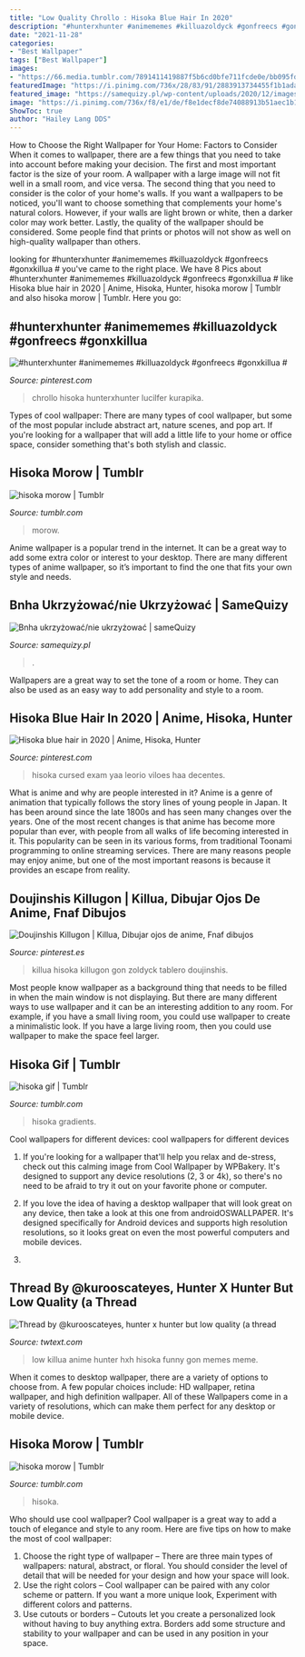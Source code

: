```yaml
---
title: "Low Quality Chrollo : Hisoka Blue Hair In 2020"
description: "#hunterxhunter #animememes #killuazoldyck #gonfreecs #gonxkillua #"
date: "2021-11-28"
categories:
- "Best Wallpaper"
tags: ["Best Wallpaper"]
images:
- "https://66.media.tumblr.com/7891411419887f5b6cd0bfe711fcde0e/bb095fd9422d0d77-16/s500x750/053f7aa52a375b0ceb5516293d404611dd45f643.png"
featuredImage: "https://i.pinimg.com/736x/28/83/91/2883913734455f1b1adabde8c5556a7d.jpg"
featured_image: "https://samequizy.pl/wp-content/uploads/2020/12/images_ea8a57d6c273.jpg"
image: "https://i.pinimg.com/736x/f8/e1/de/f8e1decf8de74088913b51aec1b14ccf.jpg"
ShowToc: true
author: "Hailey Lang DDS"
---
```



How to Choose the Right Wallpaper for Your Home: Factors to Consider
When it comes to wallpaper, there are a few things that you need to take into account before making your decision. The first and most important factor is the size of your room. A wallpaper with a large image will not fit well in a small room, and vice versa. 
The second thing that you need to consider is the color of your home's walls. If you want a wallpapers to be noticed, you'll want to choose something that complements your home's natural colors. However, if your walls are light brown or white, then a darker color may work better. 
Lastly, the quality of the wallpaper should be considered. Some people find that prints or photos will not show as well on high-quality wallpaper than others.

	

		
looking for #hunterxhunter #animememes #killuazoldyck #gonfreecs #gonxkillua # you've came to the right place. We have 8 Pics about #hunterxhunter #animememes #killuazoldyck #gonfreecs #gonxkillua # like Hisoka blue hair in 2020 | Anime, Hisoka, Hunter, hisoka morow | Tumblr and also hisoka morow | Tumblr. Here you go:
		
    
## #hunterxhunter #animememes #killuazoldyck #gonfreecs #gonxkillua #

<img loading=lazy src="https://i.pinimg.com/736x/28/83/91/2883913734455f1b1adabde8c5556a7d.jpg" onerror="this.onerror=null;this.src='https://tse2.mm.bing.net/th?id=OIP.jhdQyXFNRTNcT8xGERlJ7AHaJQ&amp;pid=15.1';" alt="#hunterxhunter #animememes #killuazoldyck #gonfreecs #gonxkillua #">

_Source: pinterest.com_

>chrollo hisoka hunterxhunter lucilfer kurapika. 

	

Types of cool wallpaper:
There are many types of cool wallpaper, but some of the most popular include abstract art, nature scenes, and pop art. If you're looking for a wallpaper that will add a little life to your home or office space, consider something that's both stylish and classic.

    
## Hisoka Morow | Tumblr

<img loading=lazy src="https://64.media.tumblr.com/e51c3f910a094e6f9d0c8a0e7214f513/0f05d0e98b204379-4f/s500x750/edb84eaef7ae20eec64b9491900d5d8daf8cd8c1.jpg" onerror="this.onerror=null;this.src='https://tse1.mm.bing.net/th?id=OIP.PYhqbLTSAHIdtXD_c8tU5QHaD5&amp;pid=15.1';" alt="hisoka morow | Tumblr">

_Source: tumblr.com_

>morow. 

	

Anime wallpaper is a popular trend in the internet. It can be a great way to add some extra color or interest to your desktop. There are many different types of anime wallpaper, so it’s important to find the one that fits your own style and needs.

    
## Bnha Ukrzyżować/nie Ukrzyżować | SameQuizy

<img loading=lazy src="https://samequizy.pl/wp-content/uploads/2020/12/images_ea8a57d6c273.jpg" onerror="this.onerror=null;this.src='https://tse4.mm.bing.net/th?id=OIP.kidUnsrxOfZmNItiVtIaWAHaEK&amp;pid=15.1';" alt="Bnha ukrzyżować/nie ukrzyżować | sameQuizy">

_Source: samequizy.pl_

>. 

	

Wallpapers are a great way to set the tone of a room or home. They can also be used as an easy way to add personality and style to a room.

    
## Hisoka Blue Hair In 2020 | Anime, Hisoka, Hunter

<img loading=lazy src="https://i.pinimg.com/736x/f8/e1/de/f8e1decf8de74088913b51aec1b14ccf.jpg" onerror="this.onerror=null;this.src='https://tse4.mm.bing.net/th?id=OIP.s_D38gFb-9KMAUdaQDrWcQHaFj&amp;pid=15.1';" alt="Hisoka blue hair in 2020 | Anime, Hisoka, Hunter">

_Source: pinterest.com_

>hisoka cursed exam yaa leorio viloes haa decentes. 

	

What is anime and why are people interested in it?
Anime is a genre of animation that typically follows the story lines of young people in Japan. It has been around since the late 1800s and has seen many changes over the years. One of the most recent changes is that anime has become more popular than ever, with people from all walks of life becoming interested in it. This popularity can be seen in its various forms, from traditional Toonami programming to online streaming services. There are many reasons people may enjoy anime, but one of the most important reasons is because it provides an escape from reality.

    
## Doujinshis Killugon | Killua, Dibujar Ojos De Anime, Fnaf Dibujos

<img loading=lazy src="https://i.pinimg.com/736x/d9/d8/75/d9d875d851260b45ce4626c2316c3a03.jpg" onerror="this.onerror=null;this.src='https://tse2.mm.bing.net/th?id=OIP.I8IS8hip9qOXOTNgjXFyKQHaFj&amp;pid=15.1';" alt="Doujinshis Killugon | Killua, Dibujar ojos de anime, Fnaf dibujos">

_Source: pinterest.es_

>killua hisoka killugon gon zoldyck tablero doujinshis. 

	

Most people know wallpaper as a background thing that needs to be filled in when the main window is not displaying. But there are many different ways to use wallpaper and it can be an interesting addition to any room. For example, if you have a small living room, you could use wallpaper to create a minimalistic look. If you have a large living room, then you could use wallpaper to make the space feel larger.

    
## Hisoka Gif | Tumblr

<img loading=lazy src="https://66.media.tumblr.com/0e74374542d1daa1e05701c0c52dba43/42020483059c44f6-3b/s500x750/850d20bc2f1ba94442a375b69e064eaa5d7f7577.gifv" onerror="this.onerror=null;this.src='https://tse2.mm.bing.net/th?id=OIP.aKbGuGFgp7bbzigbqj3eCwHaKV&amp;pid=15.1';" alt="hisoka gif | Tumblr">

_Source: tumblr.com_

>hisoka gradients. 

	

Cool wallpapers for different devices:
cool wallpapers for different devices 

1. If you're looking for a wallpaper that'll help you relax and de-stress, check out this calming image from Cool Wallpaper by WPBakery. It's designed to support any device resolutions (2, 3 or 4k), so there's no need to be afraid to try it out on your favorite phone or computer.

2. If you love the idea of having a desktop wallpaper that will look great on any device, then take a look at this one from androidOSWALLPAPER. It's designed specifically for Android devices and supports high resolution resolutions, so it looks great on even the most powerful computers and mobile devices.

3.

    
## Thread By @kurooscateyes, Hunter X Hunter But Low Quality (a Thread

<img loading=lazy src="https://pbs.twimg.com/media/Eef8D_BUEAEQCn0.jpg" onerror="this.onerror=null;this.src='https://tse2.mm.bing.net/th?id=OIP.7X1ylFqCp6DXaF7vPtfQOAHaJd&amp;pid=15.1';" alt="Thread by @kurooscateyes, hunter x hunter but low quality (a thread">

_Source: twtext.com_

>low killua anime hunter hxh hisoka funny gon memes meme. 

	

When it comes to desktop wallpaper, there are a variety of options to choose from. A few popular choices include: HD wallpaper, retina wallpaper, and high definition wallpaper. All of these Wallpapers come in a variety of resolutions, which can make them perfect for any desktop or mobile device. 

    
## Hisoka Morow | Tumblr

<img loading=lazy src="https://66.media.tumblr.com/7891411419887f5b6cd0bfe711fcde0e/bb095fd9422d0d77-16/s500x750/053f7aa52a375b0ceb5516293d404611dd45f643.png" onerror="this.onerror=null;this.src='https://tse3.mm.bing.net/th?id=OIP.UJurhVDYiJYtJHyiObKcPwHaFj&amp;pid=15.1';" alt="hisoka morow | Tumblr">

_Source: tumblr.com_

>hisoka. 

	

Who should use cool wallpaper?
Cool wallpaper is a great way to add a touch of elegance and style to any room. Here are five tips on how to make the most of cool wallpaper: 
1) Choose the right type of wallpaper – There are three main types of wallpapers: natural, abstract, or floral. You should consider the level of detail that will be needed for your design and how your space will look. 
2) Use the right colors – Cool wallpaper can be paired with any color scheme or pattern. If you want a more unique look, Experiment with different colors and patterns. 
3) Use cutouts or borders – Cutouts let you create a personalized look without having to buy anything extra. Borders add some structure and stability to your wallpaper and can be used in any position in your space.

